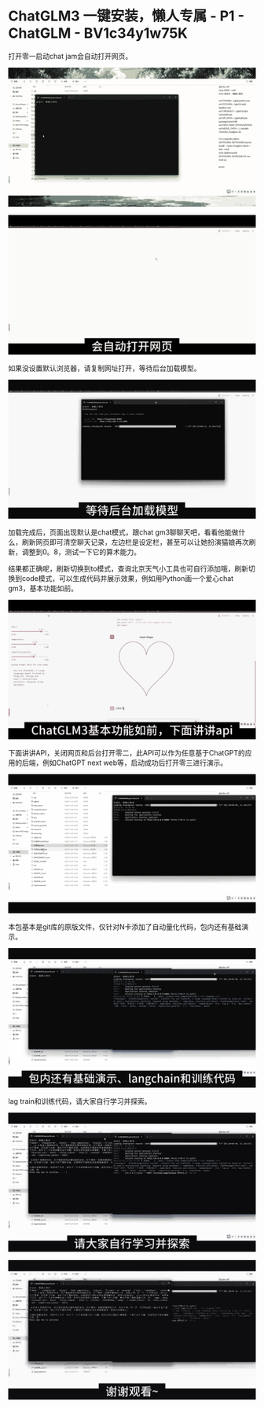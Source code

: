 # ChatGLM3 一键安装，懒人专属 - P1 - ChatGLM - BV1c34y1w75K

打开零一启动chat jam会自动打开网页。

![](img/0e458a2deb2460019b62278f03fff338_1.png)

![](img/0e458a2deb2460019b62278f03fff338_2.png)

如果没设置默认浏览器，请复制网址打开，等待后台加载模型。

![](img/0e458a2deb2460019b62278f03fff338_4.png)

加载完成后，页面出现默认是chat模式，跟chat gm3聊聊天吧，看看他能做什么，刷新网页即可清空聊天记录，左边栏是设定栏，甚至可以让她扮演猫娘再次刷新，调整到0。8，测试一下它的算术能力。

结果都正确呢，刷新切换到to模式，查询北京天气小工具也可自行添加哦，刷新切换到code模式，可以生成代码并展示效果，例如用Python画一个爱心chat gm3，基本功能如前。



![](img/0e458a2deb2460019b62278f03fff338_6.png)

下面讲讲API，关闭网页和后台打开零二，此API可以作为任意基于ChatGPT的应用的后端，例如ChatGPT next web等，启动成功后打开零三进行演示。



![](img/0e458a2deb2460019b62278f03fff338_8.png)

本包基本是git库的原版文件，仅针对N卡添加了自动量化代码，包内还有基础演示。

![](img/0e458a2deb2460019b62278f03fff338_10.png)

lag train和训练代码，请大家自行学习并探索。

![](img/0e458a2deb2460019b62278f03fff338_12.png)

![](img/0e458a2deb2460019b62278f03fff338_13.png)